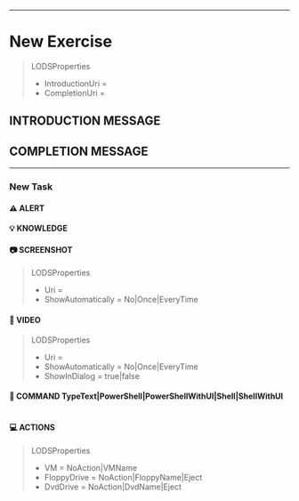 ﻿* * *

# New Exercise

>LODSProperties
>* IntroductionUri =
>* CompletionUri = 

## INTRODUCTION MESSAGE



## COMPLETION MESSAGE



<hr>

### New Task



#### :warning: ALERT



#### :bulb: KNOWLEDGE



#### :camera: SCREENSHOT

>LODSProperties
>* Uri = 
>* ShowAutomatically = No|Once|EveryTime

#### :movie_camera: VIDEO

>LODSProperties
>* Uri = 
>* ShowAutomatically = No|Once|EveryTime
>* ShowInDialog = true|false

#### :calling: COMMAND TypeText|PowerShell|PowerShellWithUI|Shell|ShellWithUI

```PowerShell
```

#### :computer: ACTIONS

>LODSProperties
>* VM = NoAction|VMName
>* FloppyDrive = NoAction|FloppyName|Eject
>* DvdDrive = NoAction|DvdName|Eject

